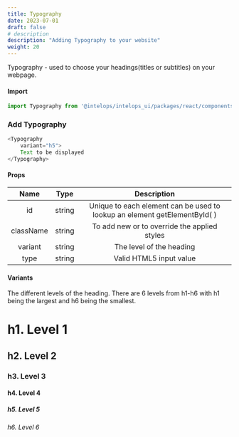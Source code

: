```yaml
---
title: Typography
date: 2023-07-01
draft: false
# description
description: "Adding Typography to your website"
weight: 20
---
```


Typography - used to choose your headings(titles or subtitles) on your webpage. 

#### Import 
```js
import Typography from '@intelops/intelops_ui/packages/react/components/Typography/src';
```

### Add Typography
```js
<Typography
    variant="h5">
    Text to be displayed
</Typography>
```

#### Props

| **Name**    |  **Type**   |**Description**       |
| :----:      |    :----:   |    :----:            |
| id          | string      | Unique to each element can be used to lookup an element getElementById( ) |
| className   | string      | To add new or to override the applied styles |
| variant     | string      | The level of the heading |
| type        | string      | Valid HTML5 input value |


#### Variants
The different levels of the heading. There are 6 levels from h1-h6 with h1 being the largest and h6 being the smallest.

<h1>h1. Level 1</h1>
<h2>h2. Level 2</h2>
<h3>h3. Level 3</h3>
<h4>h4. Level 4</h4>
<h5>h5. Level 5</h5>
<h6>h6. Level 6</h6>